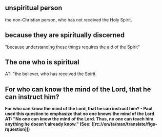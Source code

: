 ## unspiritual person ##

the non-Christian person, who has not received the Holy Spirit.

## because they are spiritually discerned  ##

"because understanding these things requires the aid of the Spirit"

## The one who is spiritual  ##

AT: "the believer, who has received the Spirit.

## For who can know the mind of the Lord, that he can instruct him?  ##

<b>For who can know the mind of the Lord, that he can instruct him? <b>- Paul used this question to emphasize that no one knows the mind of the Lord. AT: "No one can know the mind of the Lord. Thus, no one can teach him anything he doesn't already know." (See: [[rc://en/ta/man/translate/figs-rquestion]])